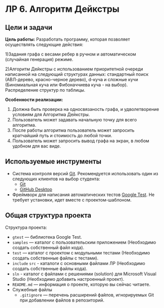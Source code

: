 # ЛР 6. Алгоритм Дейкстры

## Цели и задачи

__Цель работы:__ 
Разработать программу, которая позволяет осуществлять следующие действия:

1)Задания графа с весами ребер в ручном и автоматическом (случайная генерация) режиме.

2)Алгоритм Дейкстры с использованием приоритетной очереди написанной на следующий структурах данных: стандартный поиск (АВЛ-дерево, красно-черное дерево), d-куча и сложные кучи (Биномиальная куча или Фибоначчиева куча - на выбор). Распределение структур по таблицы.


__Особенности реализации:__

1. Должна быть проверка на односвязаность графа, и удволетворение условиям для Алгоритма Дейкстры.
1. Пользователь может задавать начальную точку для всего алгоритма.
1. После работы алгоритма пользователь может запросить кратчайший путь и стоимость до любой точки.
1. Пользователь может запросить вывод графа на экран, в любом удобном для вас виде.

## Используемые инструменты

  - Система контроля версий [Git](https://git-scm.com/book/ru/v2). Рекомендуется использовать один из
    следующих клиентов на выбор студента:
    - [Git](https://git-scm.com/downloads)
    - [GitHub Desktop](https://desktop.github.com)
  - Фреймворк для написания автоматических тестов [Google Test](https://github.com/google/googletest). Не
    требует установки, идет вместе с проектом-шаблоном.
    
## Общая структура проекта

Структура проекта:

  - `gtest` — библиотека Google Test.
  - `samples` — каталог с пользовательским приложением (Необходимо создать собственный файл кода).
  - `test` — каталог с проектом с модульными тестами (Необходимо создать собственные файлы с тестами).
  - `include` `src` - каталоги с основными файлами ЛР (Необходимо создать собственные файлы кода).
  - `sln` - каталог с файлами с решениями (solution) для Microsoft Visual Studio (Необходимо добавить настроенный проект).
  - `README.md` — информация о проекте, которую вы сейчас читаете.
  - Служебные файлы
    - `.gitignore` — перечень расширений файлов, игнорируемых Git при добавлении файлов в репозиторий.
